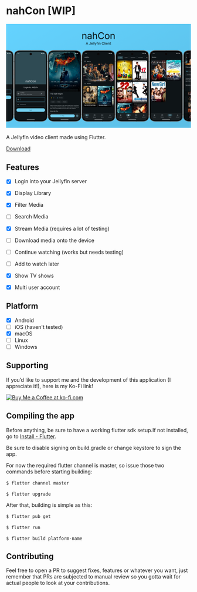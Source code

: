 # nahCon [WIP]
![nahCon Banner](assets/Banner.png)

A Jellyfin video client made using Flutter.

[Download](https://github.com/Nandanrmenon/nahcon/releases)

## Features
- [x] Login into your Jellyfin server
- [x] Display Library
- [x] Filter Media
- [ ] Search Media
- [x] Stream Media (requires a lot of testing)
- [ ] Download media onto the device
- [ ] Continue watching (works but needs testing)
- [ ] Add to watch later
- [x] Show TV shows
- [x] Multi user account


## Platform
- [x] Android
- [ ] iOS (haven't tested)
- [x] macOS
- [ ] Linux
- [ ] Windows

## Supporting
If you’d like to support me and the development of this application (I appreciate it!), here is my Ko-Fi link!

<a href='https://ko-fi.com/P5P41KEC9N' target='_blank'><img height='36' style='border:0px;height:36px;' src='https://storage.ko-fi.com/cdn/kofi5.png?v=6' border='0' alt='Buy Me a Coffee at ko-fi.com' /></a>


## Compiling the app
Before anything, be sure to have a working flutter sdk setup.If not installed, go to [Install - Flutter](https://docs.flutter.dev/get-started/install).

Be sure to disable signing on build.gradle or change keystore to sign the app.

For now the required flutter channel is master, so issue those two commands before starting building:
```
$ flutter channel master
```
```
$ flutter upgrade
```

After that, building is simple as this:
```
$ flutter pub get
```
```
$ flutter run
```
```
$ flutter build platform-name
```

## Contributing

Feel free to open a PR to suggest fixes, features or whatever you want, just remember that PRs are subjected to manual review so you gotta wait for actual people to look at your contributions.